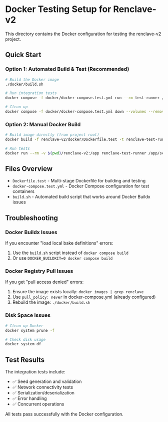 # Docker Testing Setup for Renclave-v2

This directory contains the Docker configuration for testing the renclave-v2 project.

## Quick Start

### Option 1: Automated Build & Test (Recommended)
```bash
# Build the Docker image
./docker/build.sh

# Run integration tests
docker compose -f docker/docker-compose.test.yml run --rm test-runner /app/scripts/run-tests-docker.sh --integration

# Clean up
docker compose -f docker/docker-compose.test.yml down --volumes --remove-orphans
```

### Option 2: Manual Docker Build
```bash
# Build image directly (from project root)
docker build -f renclave-v2/docker/Dockerfile.test -t renclave-test-runner:latest renclave-v2/

# Run tests
docker run --rm -v $(pwd)/renclave-v2:/app renclave-test-runner /app/scripts/run-tests-docker.sh --integration
```

## Files Overview

- `Dockerfile.test` - Multi-stage Dockerfile for building and testing
- `docker-compose.test.yml` - Docker Compose configuration for test containers
- `build.sh` - Automated build script that works around Docker Buildx issues

## Troubleshooting

### Docker Buildx Issues
If you encounter "load local bake definitions" errors:
1. Use the `build.sh` script instead of `docker compose build`
2. Or use `DOCKER_BUILDKIT=0 docker compose build`

### Docker Registry Pull Issues
If you get "pull access denied" errors:
1. Ensure the image exists locally: `docker images | grep renclave`
2. Use `pull_policy: never` in docker-compose.yml (already configured)
3. Rebuild the image: `./docker/build.sh`

### Disk Space Issues
```bash
# Clean up Docker
docker system prune -f

# Check disk usage
docker system df
```

## Test Results

The integration tests include:
- ✅ Seed generation and validation
- ✅ Network connectivity tests
- ✅ Serialization/deserialization
- ✅ Error handling
- ✅ Concurrent operations

All tests pass successfully with the Docker configuration.
